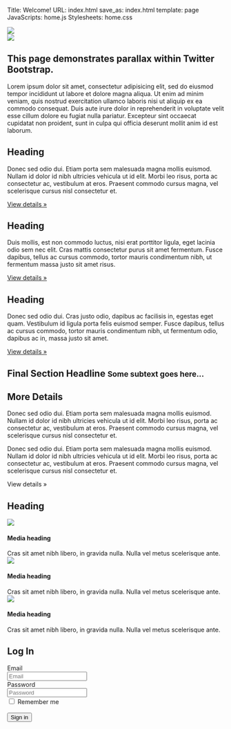 Title: Welcome!
URL: index.html
save_as: index.html
template: page
JavaScripts: home.js
Stylesheets: home.css

<!-- Section #1 -->
<section id="intro" data-speed="6" data-type="background">
		<div class="row">
	        <div class="col-md-4 text-center">
	          <img src="images/desktop.png" class="img-responsive center-block">
	        </div>
	        <div class="col-md-8 text-center">
	          <img src="images/title.png" class="img-responsive center-block">
	        </div>
    	</div>
    	<div id="container">
	    	<div id="block" class="hero-unit">
	    		<h2>This page demonstrates parallax within Twitter Bootstrap.</h2>
	    		<p>Lorem ipsum dolor sit amet, consectetur adipisicing elit, sed do eiusmod
	    		tempor incididunt ut labore et dolore magna aliqua. Ut enim ad minim veniam,
	    		quis nostrud exercitation ullamco laboris nisi ut aliquip ex ea commodo
	    		consequat. Duis aute irure dolor in reprehenderit in voluptate velit esse
	    		cillum dolore eu fugiat nulla pariatur. Excepteur sint occaecat cupidatat non
	    		proident, sunt in culpa qui officia deserunt mollit anim id est laborum.</p>
	    	</div>
    	</div>
    	<div id="reset"></div>
</section>

<!-- Section #2 -->
<section id="home" data-speed="4" data-type="background">
	<div class="row">
        <div class="col-md-4">
        	<div class="row">
        		<div class="col-md-11 well">
		          <h2>Heading</h2>
		          <p>Donec sed odio dui. Etiam porta sem malesuada magna mollis euismod. Nullam id dolor id nibh ultricies vehicula ut id elit. Morbi leo risus, porta ac consectetur ac, vestibulum at eros. Praesent commodo cursus magna, vel scelerisque cursus nisl consectetur et.</p>
		          <p><a class="btn btn-success" href="#">View details &raquo;</a></p>
	          	</div>
          	</div>
        </div><!-- /.span4 -->
        <div class="col-md-4 well">
          <h2>Heading</h2>
          <p>Duis mollis, est non commodo luctus, nisi erat porttitor ligula, eget lacinia odio sem nec elit. Cras mattis consectetur purus sit amet fermentum. Fusce dapibus, tellus ac cursus commodo, tortor mauris condimentum nibh, ut fermentum massa justo sit amet risus.</p>
          <p><a class="btn btn-success" href="#">View details &raquo;</a></p>
        </div><!-- /.span4 -->
        <div class="col-md-4 well">
          <h2>Heading</h2>
          <p>Donec sed odio dui. Cras justo odio, dapibus ac facilisis in, egestas eget quam. Vestibulum id ligula porta felis euismod semper. Fusce dapibus, tellus ac cursus commodo, tortor mauris condimentum nibh, ut fermentum odio, dapibus ac in, massa justo sit amet.</p>
          <p><a class="btn btn-success" href="#">View details &raquo;</a></p>
        </div><!-- /.span4 -->
	</div>
</section>

<!-- Section #3 -->
<section id="about" data-speed="2" data-type="background">
	<div class="page-header">
		<h1>Final Section Headline <small>Some subtext goes here...</small></h1>
	</div>
	<div class="row">
        <div class="col-md-4">
          <h2>More Details</h2>
          <p>Donec sed odio dui. Etiam porta sem malesuada magna mollis euismod. Nullam id dolor id nibh ultricies vehicula ut id elit. Morbi leo risus, porta ac consectetur ac, vestibulum at eros. Praesent commodo cursus magna, vel scelerisque cursus nisl consectetur et.</p>
          <p>Donec sed odio dui. Etiam porta sem malesuada magna mollis euismod. Nullam id dolor id nibh ultricies vehicula ut id elit. Morbi leo risus, porta ac consectetur ac, vestibulum at eros. Praesent commodo cursus magna, vel scelerisque cursus nisl consectetur et.</p>
          <p><a class="btn btn-success">View details &raquo;</a></p>
        </div><!-- /.span4 -->
        <div class="col-md-4">
         	<h2>Heading</h2>
         	<div class="media">
				<a class="pull-left" href="#">
			    	<img class="media-object" src="images/check.png">
				</a>
				<div class="media-body">
				    <h4 class="media-heading">Media heading</h4>
				    Cras sit amet nibh libero, in gravida nulla. Nulla vel metus scelerisque ante.
				</div>
			</div>
         	<div class="media">
				<a class="pull-left" href="#">
			    	<img class="media-object" src="images/check.png">
				</a>
				<div class="media-body">
				    <h4 class="media-heading">Media heading</h4>
				    Cras sit amet nibh libero, in gravida nulla. Nulla vel metus scelerisque ante.
				</div>
			</div>
         	<div class="media">
				<a class="pull-left" href="#">
			    	<img class="media-object" src="images/check.png">
				</a>
				<div class="media-body">
				    <h4 class="media-heading">Media heading</h4>
				    Cras sit amet nibh libero, in gravida nulla. Nulla vel metus scelerisque ante.
				</div>
			</div>
        </div><!-- /.span4 -->
        <div class="col-md-4">
          <h2>Log In</h2>
          <form class="form">
			  <div class="control-group">
			    <label class="control-label" for="inputEmail">Email</label>
			    <div class="controls">
			      <input type="text" id="inputEmail" placeholder="Email">
			    </div>
			  </div>
			  <div class="control-group">
			    <label class="control-label" for="inputPassword">Password</label>
			    <div class="controls">
			      <input type="password" id="inputPassword" placeholder="Password">
			    </div>
			  </div>
			  <div class="control-group">
			    <div class="controls">
			      <label class="checkbox">
			        <input type="checkbox"> Remember me <br><br>
			      </label>
			      <button type="submit" class="btn btn-success">Sign in</button>
			    </div>
			  </div>
			</form>
        </div><!-- /.span4 -->
	</div>
</section>
